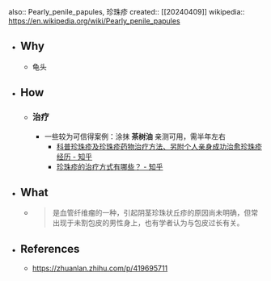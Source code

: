 also:: Pearly_penile_papules, 珍珠疹
created:: [[20240409]]
wikipedia:: https://en.wikipedia.org/wiki/Pearly_penile_papules

- ## Why
  - 龟头
- ## How
  - ### 治疗
    - 一些较为可信得案例：涂抹 **茶树油** 亲测可用，需半年左右
      - [科普珍珠疹及珍珠疹药物治疗方法、另附个人亲身成功治愈珍珠疹经历 - 知乎](https://zhuanlan.zhihu.com/p/419695711)
      - [珍珠疹的治疗方式有哪些？ - 知乎](https://www.zhihu.com/question/24466540/answer/88671744)
- ## What
  - > 是血管纤维瘤的一种，引起阴茎珍珠状丘疹的原因尚未明确，但常出现于未割包皮的男性身上，也有学者认为与包皮过长有关。
- ## References
  - https://zhuanlan.zhihu.com/p/419695711